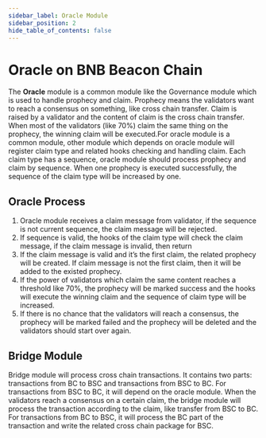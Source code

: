 ```yaml
---
sidebar_label: Oracle Module
sidebar_position: 2
hide_table_of_contents: false
---
```


# Oracle on BNB Beacon Chain

The **Oracle** module is a common module like the Governance module which is used to handle prophecy and claim. Prophecy means the validators want to reach a consensus on something, like cross chain transfer. Claim is raised by a validator and the content of claim is the cross chain transfer. When most of the validators (like 70%) claim the same thing on the prophecy, the winning claim will be executed.For oracle module is a common module, other module which depends on oracle module will register claim type and related hooks checking and handling claim. Each claim type has a sequence, oracle module should process prophecy and claim by sequence. When one prophecy is executed successfully, the sequence of the claim type will be increased by one.

## Oracle Process
1. Oracle module receives a claim message from validator, if the sequence is not current sequence, the claim message will be rejected.
2. If sequence is valid, the hooks of the claim type will check the claim message, if the claim message is invalid, then return
3. If the claim message is valid and it’s the first claim, the related prophecy will be created. If claim message is not the first claim, then it will be added to the existed prophecy.
4. If the power of validators which claim the same content reaches a threshold like 70%, the prophecy will be marked success and the hooks will execute the winning claim and the sequence of claim type will be increased.
5. If there is no chance that the validators will reach a consensus, the prophecy will be marked failed and the prophecy will be deleted and the validators should start over again.

## Bridge Module
Bridge module will process cross chain transactions. It contains two parts: transactions from BC to BSC and transactions from BSC to BC.
For transactions from BSC to BC, it will depend on the oracle module. When the validators reach a consensus on a certain claim, the bridge module will process the transaction according to the claim, like transfer from BSC to BC.
For transactions from BC to BSC, it will process the BC part of the transaction and write the related cross chain package for BSC.

